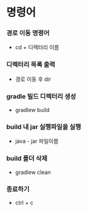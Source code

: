 # 명령어

### 경로 이동 명령어 
- cd + 디렉터리 이름

### 디렉터리 목록 출력 
- 경로 이동 후 dir

### gradle 빌드 디렉터리 생성 
- gradlew build

### build 내 jar 실행파일을 실행 
- java - jar 파일이름 

### build 폴더 삭제 
- gradlew clean

### 종료하기
- ctrl + c
